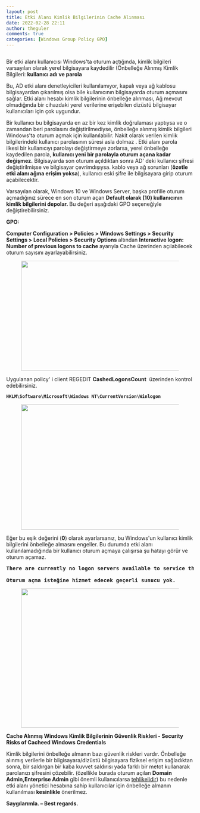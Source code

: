 ```yaml
---
layout: post
title: Etki Alanı Kimlik Bilgilerinin Cache Alınması
date: 2022-02-28 22:11
author: theguler
comments: true
categories: [Windows Group Policy GPO]
---
```

<!-- wp:image {"id":1155,"sizeSlug":"large","linkDestination":"none"} -->
<figure class="wp-block-image size-large"><img src="https://theguler.wordpress.com/wp-content/uploads/2022/01/gpo_logo.jpg?w=439" alt="" class="wp-image-1155" /></figure>
<!-- /wp:image -->

<!-- wp:paragraph -->
<p>Bir etki alanı kullanıcısı Windows'ta oturum açtığında, kimlik bilgileri varsayılan olarak yerel bilgisayara kaydedilir (Önbelleğe Alınmış Kimlik Bilgileri: <strong>kullanıcı adı ve parola</strong></p>
<!-- /wp:paragraph -->

<!-- wp:paragraph -->
<p>Bu, AD etki alanı denetleyicileri kullanılamıyor, kapalı veya ağ kablosu bilgisayardan çıkarılmış olsa bile kullanıcının bilgisayarda oturum açmasını sağlar.&nbsp;Etki alanı hesabı kimlik bilgilerinin önbelleğe alınması, Ağ mevcut olmadığında bir cihazdaki yerel verilerine erişebilen dizüstü bilgisayar kullanıcıları için çok uygundur.</p>
<!-- /wp:paragraph -->

<!-- wp:paragraph -->
<p>Bir kullanıcı bu bilgisayarda en az bir kez kimlik doğrulaması yaptıysa ve o zamandan beri parolasını değiştirilmediyse, önbelleğe alınmış kimlik bilgileri Windows'ta oturum açmak için kullanılabilir.&nbsp;Nakit olarak verilen kimlik bilgilerindeki kullanıcı parolasının süresi asla&nbsp;dolmaz&nbsp;.&nbsp;Etki&nbsp;alanı parola ilkesi&nbsp;bir kullanıcıyı parolayı değiştirmeye zorlarsa, yerel önbelleğe kaydedilen parola, <strong>kullanıcı yeni bir parolayla oturum açana kadar değişmez.</strong>&nbsp;Bilgisayarda son oturum açıldıktan sonra&nbsp;AD' deki kullanıcı şifresi değiştirilmişse&nbsp;ve bilgisayar çevrimdışıysa. kablo veya ağ sorunları (<strong>özetle etki alanı ağına erişim yoksa</strong>), kullanıcı eski şifre ile bilgisayara girip oturum açabilecektir.</p>
<!-- /wp:paragraph -->

<!-- wp:paragraph -->
<p>Varsayılan olarak, Windows 10 ve Windows Server, başka profille oturum açmadığınız sürece en&nbsp;son oturum açan&nbsp;<strong>Default olarak (10) kullanıcının kimlik bilgilerini depolar.&nbsp;</strong>Bu değeri aşağıdaki GPO seçeneğiyle değiştirebilirsiniz.</p>
<!-- /wp:paragraph -->

<!-- wp:paragraph -->
<p><strong>GPO:&nbsp;</strong></p>
<!-- /wp:paragraph -->

<!-- wp:paragraph -->
<p><strong>Computer Configuration &gt; Policies &gt; Windows Settings &gt; Security Settings &gt; Local Policies &gt; Security Options </strong>altından <strong>Interactive logon: Number of previous logons to cache&nbsp;</strong>ayarıyla Cache üzerinden açılabilecek oturum sayısını ayarlayabilirsiniz. </p>
<!-- /wp:paragraph -->

<!-- wp:image {"id":2175,"width":908,"height":295,"sizeSlug":"large","linkDestination":"none"} -->
<figure class="wp-block-image size-large is-resized"><img src="https://theguler.wordpress.com/wp-content/uploads/2022/02/l1.png?w=1024" alt="" class="wp-image-2175" width="908" height="295" /></figure>
<!-- /wp:image -->

<!-- wp:paragraph -->
<p>Uygulanan policy' i client REGEDIT <strong>CashedLogonsCount</strong>&nbsp; üzerinden kontrol edebilirsiniz. </p>
<!-- /wp:paragraph -->

<!-- wp:preformatted -->
<pre id="block-212c4770-1090-40f9-a3aa-882bb19bd474" class="wp-block-preformatted"><code><strong>HKLM\Software\Microsoft\Windows NT\CurrentVersion\Winlogon</strong></code></pre>
<!-- /wp:preformatted -->

<!-- wp:image {"id":2187,"width":700,"height":336,"sizeSlug":"large","linkDestination":"none"} -->
<figure class="wp-block-image size-large is-resized"><img src="https://theguler.wordpress.com/wp-content/uploads/2022/02/l2.png?w=931" alt="" class="wp-image-2187" width="700" height="336" /></figure>
<!-- /wp:image -->

<!-- wp:paragraph -->
<p>Eğer bu eşik değerini (<strong>0</strong>)&nbsp;olarak ayarlarsanız, bu Windows'un kullanıcı kimlik bilgilerini önbelleğe almasını engeller.&nbsp;Bu durumda etki alanı kullanılamadığında bir kullanıcı oturum açmaya çalışırsa şu hatayı görür ve oturum açamaz.</p>
<!-- /wp:paragraph -->

<!-- wp:preformatted -->
<pre id="block-212c4770-1090-40f9-a3aa-882bb19bd474" class="wp-block-preformatted"><strong>There are currently no logon servers available to service the logon request.</strong>

<strong>Oturum açma isteğine hizmet edecek geçerli sunucu yok.</strong></pre>
<!-- /wp:preformatted -->

<!-- wp:image {"id":2185,"width":575,"height":373,"sizeSlug":"large","linkDestination":"none"} -->
<figure class="wp-block-image size-large is-resized"><img src="https://theguler.wordpress.com/wp-content/uploads/2022/02/l3-1.png?w=684" alt="" class="wp-image-2185" width="575" height="373" /></figure>
<!-- /wp:image -->

<!-- wp:paragraph -->
<p><strong>Cache Alınmış Windows Kimlik Bilgilerinin Güvenlik Riskleri - Security Risks of Cacheed Windows Credentials</strong></p>
<!-- /wp:paragraph -->

<!-- wp:paragraph -->
<p>Kimlik bilgilerini önbelleğe almanın bazı güvenlik riskleri vardır.&nbsp;Önbelleğe alınmış verilerle bir bilgisayara/dizüstü bilgisayara fiziksel erişim sağladıktan sonra, bir saldırgan bir kaba kuvvet saldırısı yada farklı bir metot kullanarak parolanızı şifresini çözebilir.&nbsp;(özellikle burada oturum açılan <strong>Domain Admin,Enterprise Admin</strong> gibi önemli kullanıcılarsa <span style="text-decoration:underline">tehlikelidir</span>) bu nedenle etki alanı yönetici hesabına sahip kullanıcılar için önbelleğe almanın kullanılması <strong>kesinlikle</strong> önerilmez.</p>
<!-- /wp:paragraph -->

<!-- wp:paragraph -->
<p><strong>Saygılarımla. – Best regards.</strong></p>
<!-- /wp:paragraph -->
